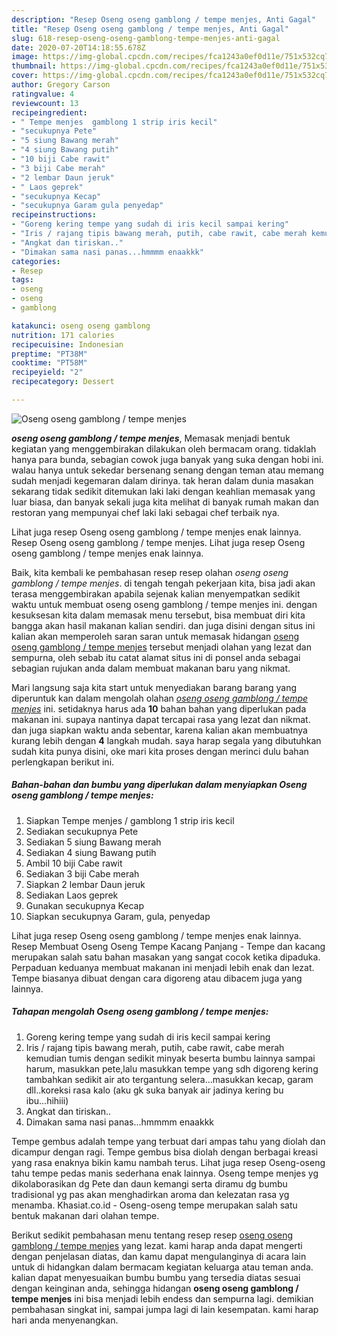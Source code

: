 ```yaml
---
description: "Resep Oseng oseng gamblong / tempe menjes, Anti Gagal"
title: "Resep Oseng oseng gamblong / tempe menjes, Anti Gagal"
slug: 618-resep-oseng-oseng-gamblong-tempe-menjes-anti-gagal
date: 2020-07-20T14:18:55.678Z
image: https://img-global.cpcdn.com/recipes/fca1243a0ef0d11e/751x532cq70/oseng-oseng-gamblong-tempe-menjes-foto-resep-utama.jpg
thumbnail: https://img-global.cpcdn.com/recipes/fca1243a0ef0d11e/751x532cq70/oseng-oseng-gamblong-tempe-menjes-foto-resep-utama.jpg
cover: https://img-global.cpcdn.com/recipes/fca1243a0ef0d11e/751x532cq70/oseng-oseng-gamblong-tempe-menjes-foto-resep-utama.jpg
author: Gregory Carson
ratingvalue: 4
reviewcount: 13
recipeingredient:
- " Tempe menjes  gamblong 1 strip iris kecil"
- "secukupnya Pete"
- "5 siung Bawang merah"
- "4 siung Bawang putih"
- "10 biji Cabe rawit"
- "3 biji Cabe merah"
- "2 lembar Daun jeruk"
- " Laos geprek"
- "secukupnya Kecap"
- "secukupnya Garam gula penyedap"
recipeinstructions:
- "Goreng kering tempe yang sudah di iris kecil sampai kering"
- "Iris / rajang tipis bawang merah, putih, cabe rawit, cabe merah kemudian tumis dengan sedikit minyak beserta bumbu lainnya sampai harum, masukkan pete,lalu masukkan tempe yang sdh digoreng kering tambahkan sedikit air ato tergantung selera...masukkan kecap, garam dll..koreksi rasa kalo (aku gk suka banyak air jadinya kering bu ibu...hihiii)"
- "Angkat dan tiriskan.."
- "Dimakan sama nasi panas...hmmmm enaakkk"
categories:
- Resep
tags:
- oseng
- oseng
- gamblong

katakunci: oseng oseng gamblong 
nutrition: 171 calories
recipecuisine: Indonesian
preptime: "PT38M"
cooktime: "PT58M"
recipeyield: "2"
recipecategory: Dessert

---
```



![Oseng oseng gamblong / tempe menjes](https://img-global.cpcdn.com/recipes/fca1243a0ef0d11e/751x532cq70/oseng-oseng-gamblong-tempe-menjes-foto-resep-utama.jpg)

<b><i>oseng oseng gamblong / tempe menjes</i></b>, Memasak menjadi bentuk kegiatan yang menggembirakan dilakukan oleh bermacam orang. tidaklah hanya para bunda, sebagian cowok juga banyak yang suka dengan hobi ini. walau hanya untuk sekedar bersenang senang dengan teman atau memang sudah menjadi kegemaran dalam dirinya. tak heran dalam dunia masakan sekarang tidak sedikit ditemukan laki laki dengan keahlian memasak yang luar biasa, dan banyak sekali juga kita melihat di banyak rumah makan dan restoran yang mempunyai chef laki laki sebagai chef terbaik nya.

Lihat juga resep Oseng oseng gamblong / tempe menjes enak lainnya. Resep Oseng oseng gamblong / tempe menjes. Lihat juga resep Oseng oseng gamblong / tempe menjes enak lainnya.

Baik, kita kembali ke pembahasan resep resep olahan <i>oseng oseng gamblong / tempe menjes</i>. di tengah tengah pekerjaan kita, bisa jadi akan terasa menggembirakan apabila sejenak kalian menyempatkan sedikit waktu untuk membuat oseng oseng gamblong / tempe menjes ini. dengan kesuksesan kita dalam memasak menu tersebut, bisa membuat diri kita bangga akan hasil makanan kalian sendiri. dan juga disini dengan situs ini kalian akan memperoleh saran saran untuk memasak hidangan <u>oseng oseng gamblong / tempe menjes</u> tersebut menjadi olahan yang lezat dan sempurna, oleh sebab itu catat alamat situs ini di ponsel anda sebagai sebagian rujukan anda dalam membuat makanan baru yang nikmat.


Mari langsung saja kita start untuk menyediakan barang barang yang diperuntuk kan dalam mengolah olahan <u><i>oseng oseng gamblong / tempe menjes</i></u> ini. setidaknya harus ada <b>10</b> bahan bahan yang diperlukan pada makanan ini. supaya nantinya dapat tercapai rasa yang lezat dan nikmat. dan juga siapkan waktu anda sebentar, karena kalian akan membuatnya kurang lebih dengan <b>4</b> langkah mudah. saya harap segala yang dibutuhkan sudah kita punya disini, oke mari kita proses dengan merinci dulu bahan perlengkapan berikut ini.

<!--inarticleads1-->

##### Bahan-bahan dan bumbu yang diperlukan dalam menyiapkan Oseng oseng gamblong / tempe menjes:

1. Siapkan  Tempe menjes / gamblong 1 strip iris kecil
1. Sediakan secukupnya Pete
1. Sediakan 5 siung Bawang merah
1. Sediakan 4 siung Bawang putih
1. Ambil 10 biji Cabe rawit
1. Sediakan 3 biji Cabe merah
1. Siapkan 2 lembar Daun jeruk
1. Sediakan  Laos geprek
1. Gunakan secukupnya Kecap
1. Siapkan secukupnya Garam, gula, penyedap


Lihat juga resep Oseng oseng gamblong / tempe menjes enak lainnya. Resep Membuat Oseng Oseng Tempe Kacang Panjang - Tempe dan kacang merupakan salah satu bahan masakan yang sangat cocok ketika dipaduka. Perpaduan keduanya membuat makanan ini menjadi lebih enak dan lezat. Tempe biasanya dibuat dengan cara digoreng atau dibacem juga yang lainnya. 

<!--inarticleads2-->

##### Tahapan mengolah Oseng oseng gamblong / tempe menjes:

1. Goreng kering tempe yang sudah di iris kecil sampai kering
1. Iris / rajang tipis bawang merah, putih, cabe rawit, cabe merah kemudian tumis dengan sedikit minyak beserta bumbu lainnya sampai harum, masukkan pete,lalu masukkan tempe yang sdh digoreng kering tambahkan sedikit air ato tergantung selera...masukkan kecap, garam dll..koreksi rasa kalo (aku gk suka banyak air jadinya kering bu ibu...hihiii)
1. Angkat dan tiriskan..
1. Dimakan sama nasi panas...hmmmm enaakkk


Tempe gembus adalah tempe yang terbuat dari ampas tahu yang diolah dan dicampur dengan ragi. Tempe gembus bisa diolah dengan berbagai kreasi yang rasa enaknya bikin kamu nambah terus. Lihat juga resep Oseng-oseng tahu tempe pedas manis sederhana enak lainnya. Oseng tempe menjes yg dikolaborasikan dg Pete dan daun kemangi serta diramu dg bumbu tradisional yg pas akan menghadirkan aroma dan kelezatan rasa yg menamba. Khasiat.co.id - Oseng-oseng tempe merupakan salah satu bentuk makanan dari olahan tempe. 

Berikut sedikit pembahasan menu tentang resep resep <u>oseng oseng gamblong / tempe menjes</u> yang lezat. kami harap anda dapat mengerti dengan penjelasan diatas, dan kamu dapat mengulanginya di acara lain untuk di hidangkan dalam bermacam kegiatan keluarga atau teman anda. kalian dapat menyesuaikan bumbu bumbu yang tersedia diatas sesuai dengan keinginan anda, sehingga hidangan <b>oseng oseng gamblong / tempe menjes</b> ini bisa menjadi lebih endess dan sempurna lagi. demikian pembahasan singkat ini, sampai jumpa lagi di lain kesempatan. kami harap hari anda menyenangkan.

